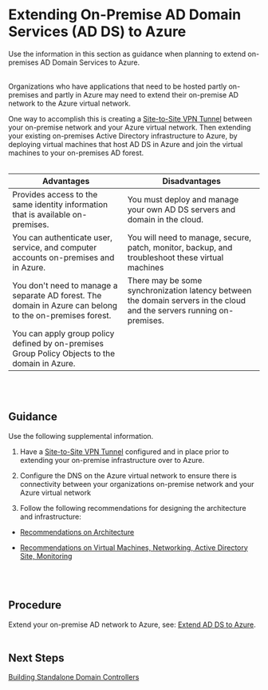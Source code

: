 # Extending On-Premise AD Domain Services (AD DS) to Azure
Use the information in this section as guidance when planning to extend on-premises AD Domain Services to Azure.
<br />
<br />

Organizations who have applications that need to be hosted partly on-premises and partly in Azure may need to extend their on-premise AD network to the Azure virtual network.

One way to accomplish this is creating a [Site-to-Site VPN Tunnel](4.2-Deploying-Site-to-Site-VPN-to-Enable-Connectivity-to-On-Premise-ADDS.md) between your on-premise network and your Azure virtual network. Then extending your existing on-premises Active Directory infrastructure to Azure, by deploying virtual machines that host AD DS in Azure and join the virtual machines to your on-premises AD forest.
<br />
<br />

|**Advantages** | **Disadvantages** |  
| -------------| -------------| 
| Provides access to the same identity information that is available on-premises.  | You must deploy and manage your own AD DS servers and domain in the cloud. |
| You can authenticate user, service, and computer accounts on-premises and in Azure.  | You will need to manage, secure, patch, monitor, backup, and troubleshoot these virtual machines |
| You don't need to manage a separate AD forest. The domain in Azure can belong to the on-premises forest.  | There may be some synchronization latency between the domain servers in the cloud and the servers running on-premises. |	
|You can apply group policy defined by on-premises Group Policy Objects to the domain in Azure. | |
<br />
<br />

## Guidance
Use the following supplemental information.

1. Have a [Site-to-Site VPN Tunnel](4.2-Deploying-Site-to-Site-VPN-to-Enable-Connectivity-to-On-Premise-ADDS.md) configured and in place prior to extending your on-premise infrastructure over to Azure. 
	
2. Configure the DNS on the Azure virtual network to ensure there is connectivity between your organizations on-premise network and your Azure virtual network
	
3. Follow the following recommendations for designing the architecture and infrastructure:
  - [Recommendations on Architecture](https://docs.microsoft.com/en-us/azure/architecture/reference-architectures/identity/adds-extend-domain#architecture)

  - [Recommendations on Virtual Machines, Networking, Active Directory Site, Monitoring](https://docs.microsoft.com/en-us/azure/architecture/reference-architectures/identity/adds-extend-domain#recommendations)
<br />
<br />

## Procedure
Extend your on-premise AD network to Azure, see: [Extend AD DS to Azure](https://docs.microsoft.com/en-us/azure/architecture/reference-architectures/identity/adds-extend-domain#deploy-the-solution).
<br />
<br />

## Next Steps
[Building Standalone Domain Controllers](4.4-Building-Standalone-Domain-Controllers-in-Azure.md)
